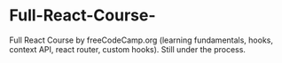 # Full-React-Course-
Full React Course by freeCodeCamp.org (learning fundamentals, hooks, context API, react router, custom hooks). Still under the process. 
